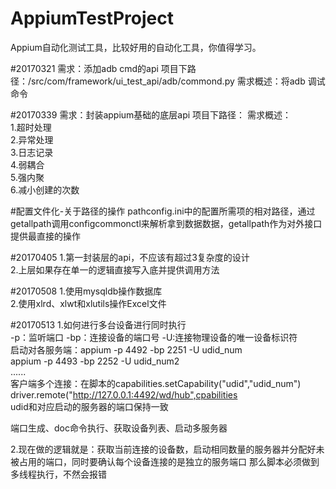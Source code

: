 # AppiumTestProject
Appium自动化测试工具，比较好用的自动化工具，你值得学习。


#20170321
需求：添加adb cmd的api
项目下路径：/src/com/framework/ui_test_api/adb/commond.py
需求概述：将adb 调试命令

#20170339
需求：封装appium基础的底层api
项目下路径：
需求概述：<br>
    1.超时处理<br>
    2.异常处理<br>
    3.日志记录<br>
    4.弱耦合<br>
    5.强内聚<br>
    6.减小创建的次数<br>

#配置文件化-关于路径的操作
pathconfig.ini中的配置所需项的相对路径，通过getallpath调用configcommonctl来解析拿到数据数据，getallpath作为对外接口
提供最直接的操作

#20170405
1.第一封装层的api，不应该有超过3复杂度的设计<br>
2.上层如果存在单一的逻辑直接写入底并提供调用方法

#20170508
1.使用mysqldb操作数据库<br>
2.使用xlrd、xlwt和xlutils操作Excel文件

#20170513
1.如何进行多台设备进行同时执行<br>
                -p：监听端口    -bp：连接设备的端口号   -U:连接物理设备的唯一设备标识符<br>
    启动对各服务端：appium -p 4492 -bp 2251 -U udid_num<br>
                 appium -p 4493 -bp 2252 -U udid_num2<br>
                 ......<br>
    客户端多个连接：在脚本的capabilities.setCapability("udid","udid_num")<br>
                 driver.remote("http://127.0.0.1:4492/wd/hub",cpabilities<br>
                 udid和对应启动的服务器的端口保持一致<br>
    <p>端口生成、doc命令执行、获取设备列表、启动多服务器</p>
    
2.现在做的逻辑就是：获取当前连接的设备数，启动相同数量的服务器并分配好未被占用的端口，同时要确认每个设备连接的是独立的服务端口
那么脚本必须做到多线程执行，不然会报错

